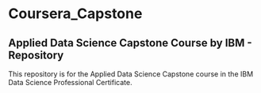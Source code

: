 # Coursera_Capstone
## Applied Data Science Capstone Course by IBM - Repository

This repository is for the Applied Data Science Capstone course in the IBM Data Science Professional Certificate.
